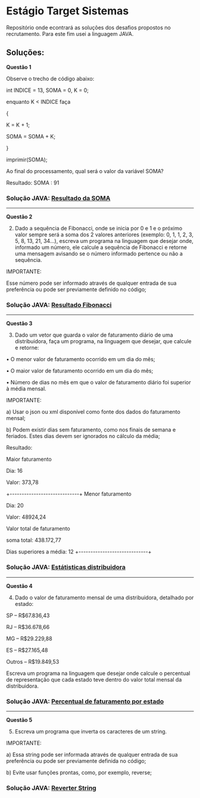 # Estágio Target Sistemas

Repositório onde econtrará as soluções dos desafios propostos no recrutamento.
Para este fim usei a linguagem JAVA.

## Soluções:

**Questão 1**

Observe o trecho de código abaixo:

int INDICE = 13, SOMA = 0, K = 0;

enquanto K < INDICE faça

{

K = K + 1;

SOMA = SOMA + K;

}

imprimir(SOMA);

Ao final do processamento, qual será o valor da variável SOMA?

Resultado: SOMA : 91

### Solução JAVA: [Resultado da SOMA](https://github.com/Rene-Antunes/estagio-target-sistemas/blob/main/estagio-target/src/main/java/Questao_1.java)
---
**Questão 2**

2) Dado a sequência de Fibonacci, onde se inicia por 0 e 1 e o próximo valor sempre será a soma dos 2 valores anteriores (exemplo: 0, 1, 1, 2, 3, 5, 8, 13, 21, 34...), escreva um programa na linguagem que desejar onde, informado um número, ele calcule a sequência de Fibonacci e retorne uma mensagem avisando se o número informado pertence ou não a sequência.

IMPORTANTE:

Esse número pode ser informado através de qualquer entrada de sua preferência ou pode ser previamente definido no código;

### Solução JAVA: [Resultado Fibonacci](https://github.com/Rene-Antunes/estagio-target-sistemas/blob/main/estagio-target/src/main/java/Questao_2.java)
---
**Questão 3**

3) Dado um vetor que guarda o valor de faturamento diário de uma distribuidora, faça um programa, na linguagem que desejar, que calcule e retorne:

  • O menor valor de faturamento ocorrido em um dia do mês;

  • O maior valor de faturamento ocorrido em um dia do mês;

  • Número de dias no mês em que o valor de faturamento diário foi superior à média mensal.

  IMPORTANTE:

  a) Usar o json ou xml disponível como fonte dos dados do faturamento mensal;

  b) Podem existir dias sem faturamento, como nos finais de semana e feriados. Estes dias devem ser ignorados no cálculo da média;
  
 Resultado:  
 
 Maior faturamento
 
 Dia: 16 
 
 Valor: 373,78

+-----------------------------+
Menor faturamento

Dia: 20                   

Valor: 48924,24   

Valor total de faturamento

soma total: 438.172,77 

Dias superiores a média: 12
+-----------------------------+

### Solução JAVA: [Estátisticas distribuidora](https://github.com/Rene-Antunes/estagio-target-sistemas/blob/main/estagio-target/src/main/java/Questao_3.java)
---
**Questão 4**

4) Dado o valor de faturamento mensal de uma distribuidora, detalhado por estado:

SP – R$67.836,43

RJ – R$36.678,66

MG – R$29.229,88

ES – R$27.165,48

Outros – R$19.849,53

Escreva um programa na linguagem que desejar onde calcule o percentual de representação que cada estado teve dentro do valor total mensal da distribuidora.
 
### Solução JAVA: [Percentual de faturamento por estado](https://github.com/Rene-Antunes/estagio-target-sistemas/blob/main/estagio-target/src/main/java/Questao_4.java)
---
**Questão 5**

5) Escreva um programa que inverta os caracteres de um string.

IMPORTANTE:

a) Essa string pode ser informada através de qualquer entrada de sua preferência ou pode ser previamente definida no código;

b) Evite usar funções prontas, como, por exemplo, reverse;

### Solução JAVA: [Reverter String](https://github.com/Rene-Antunes/estagio-target-sistemas/blob/main/estagio-target/src/main/java/Questao_5.java)



